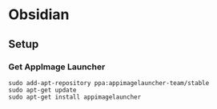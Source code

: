 # Obsidian

## Setup
### Get AppImage Launcher
```
sudo add-apt-repository ppa:appimagelauncher-team/stable
sudo apt-get update
sudo apt-get install appimagelauncher
```